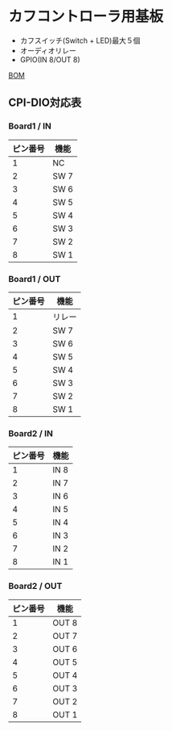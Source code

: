 # カフコントローラ用基板

- カフスイッチ(Switch + LED)最大５個  
- オーディオリレー  
- GPIO(IN 8/OUT 8)  

[BOM](./BOM.md)

## CPI-DIO対応表

### Board1 / IN

| ピン番号 | 機能 |
| -- | -- |
| 1 | NC |
| 2 | SW 7 |
| 3 | SW 6 |
| 4 | SW 5 |
| 5 | SW 4 |
| 6 | SW 3 |
| 7 | SW 2 |
| 8 | SW 1 |

### Board1 / OUT

| ピン番号 | 機能 |
| -- | -- |
| 1 | リレー |
| 2 | SW 7 |
| 3 | SW 6 |
| 4 | SW 5 |
| 5 | SW 4 |
| 6 | SW 3 |
| 7 | SW 2 |
| 8 | SW 1 |

### Board2 / IN

| ピン番号 | 機能 |
| -- | -- |
| 1 | IN 8 |
| 2 | IN 7 |
| 3 | IN 6 |
| 4 | IN 5 |
| 5 | IN 4 |
| 6 | IN 3 |
| 7 | IN 2 |
| 8 | IN 1 |

### Board2 / OUT

| ピン番号 | 機能 |
| -- | -- |
| 1 | OUT 8 |
| 2 | OUT 7 |
| 3 | OUT 6 |
| 4 | OUT 5 |
| 5 | OUT 4 |
| 6 | OUT 3 |
| 7 | OUT 2 |
| 8 | OUT 1 |
